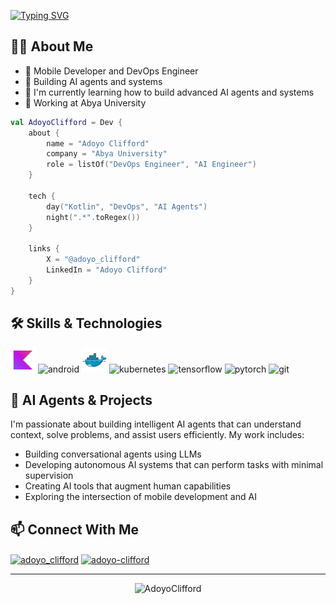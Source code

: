 [![Typing SVG](https://readme-typing-svg.demolab.com?font=Fira+Code&pause=1000&color=167638&width=435&lines=Hi+there+👋;I'm+Adoyo+Clifford;Mobile+Developer+%26+AI+Engineer)](https://git.io/typing-svg)

## 👨‍💻 About Me

- 🔭 Mobile Developer and DevOps Engineer
- 🤖 Building AI agents and systems
- 🌱 I'm currently learning how to build advanced AI agents and systems
- 💼 Working at Abya University

```kotlin
val AdoyoClifford = Dev {
    about {
        name = "Adoyo Clifford"
        company = "Abya University"
        role = listOf("DevOps Engineer", "AI Engineer")
    }

    tech {
        day("Kotlin", "DevOps", "AI Agents")
        night(".*".toRegex())
    }

    links {
        X = "@adoyo_clifford"
        LinkedIn = "Adoyo Clifford"
    }
}
```

## 🛠️ Skills & Technologies

<p align="left">
  <img src="https://raw.githubusercontent.com/devicons/devicon/master/icons/kotlin/kotlin-original.svg" alt="kotlin" width="40" height="40"/>
  <img src="https://www.vectorlogo.zone/logos/android/android-icon.svg" alt="android" width="40" height="40"/>
  <img src="https://raw.githubusercontent.com/devicons/devicon/master/icons/docker/docker-original.svg" alt="docker" width="40" height="40"/>
  <img src="https://www.vectorlogo.zone/logos/kubernetes/kubernetes-icon.svg" alt="kubernetes" width="40" height="40"/>
  <img src="https://www.vectorlogo.zone/logos/tensorflow/tensorflow-icon.svg" alt="tensorflow" width="40" height="40"/>
  <img src="https://www.vectorlogo.zone/logos/pytorch/pytorch-icon.svg" alt="pytorch" width="40" height="40"/>
  <img src="https://www.vectorlogo.zone/logos/git-scm/git-scm-icon.svg" alt="git" width="40" height="40"/>
  <!-- Add more technology icons as needed -->
</p>

## 🤖 AI Agents & Projects

I'm passionate about building intelligent AI agents that can understand context, solve problems, and assist users efficiently. My work includes:

- Building conversational agents using LLMs
- Developing autonomous AI systems that can perform tasks with minimal supervision
- Creating AI tools that augment human capabilities
- Exploring the intersection of mobile development and AI

## 📫 Connect With Me

<p align="left">
  <a href="https://twitter.com/adoyo_clifford" target="blank"><img align="center" src="https://raw.githubusercontent.com/rahuldkjain/github-profile-readme-generator/master/src/images/icons/Social/twitter.svg" alt="adoyo_clifford" height="30" width="40" /></a>
  <a href="https://linkedin.com/in/adoyo-clifford" target="blank"><img align="center" src="https://raw.githubusercontent.com/rahuldkjain/github-profile-readme-generator/master/src/images/icons/Social/linked-in-alt.svg" alt="adoyo-clifford" height="30" width="40" /></a>
  <!-- Add more social links as needed -->
</p>

---

<p align="center">
  <img src="https://komarev.com/ghpvc/?username=AdoyoClifford&label=Profile%20views&color=0e75b6&style=flat" alt="AdoyoClifford" />
</p>

<!-- Last updated: 2025-05-20 05:56:58 -->
